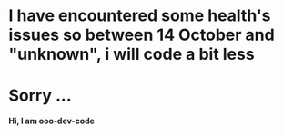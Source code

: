 # I have encountered some health's issues so between 14 October and "unknown", i will code a bit less
# Sorry ...

<b> Hi, I am ooo-dev-code                                                                                                       
